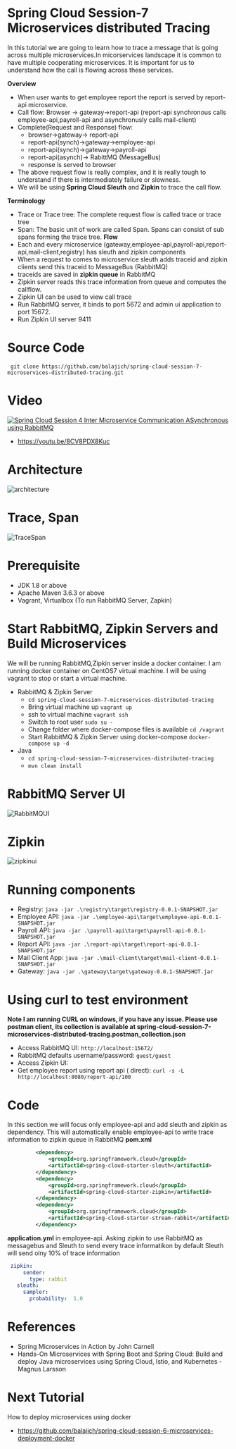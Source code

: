 # Spring Cloud Session-7 Microservices distributed Tracing
In  this tutorial we are going to learn how to trace a message that is going across multiple microservices.In micorservices 
landscape it is common to have multiple cooperating microservices. It is important for us to understand how the call is 
flowing across these services.

**Overview**
- When user wants to get employee report the report is served by report-api microservice.
- Call flow: Browser -> gateway->report-api (report-api synchronous calls employee-api,payroll-api and asynchronusly calls mail-client)
- Complete(Request and Response) flow: 
    - browser->gateway-> report-api
    - report-api(synch)->gateway->employee-api
    - report-api(synch)->gateway->payroll-api
    - report-api(asynch)-> RabittMQ (MessageBus)
    - response is served to browser             
- The above request flow is really complex, and it is really tough to understand if there is intermediately failure or slowness.
- We will be using **Spring Cloud Sleuth** and **Zipkin** to trace the call flow.

**Terminology**
- Trace or Trace tree: The complete request flow is called trace or trace tree
- Span: The basic unit of work are called Span. Spans can consist of sub spans forming the trace tree.
**Flow**
- Each and every microservice (gateway,employee-api,payroll-api,report-api,mail-client,registry) has sleuth and zipkin components
- When a request to comes to microservice sleuth adds traceid and zipkin clients send this traceid to MessageBus (RabbitMQ)
- traceids are saved in **zipkin queue** in RabbitMQ
- Zipkin server reads this trace information from queue and computes the callflow.
- Zipkin UI can be used to view call trace
- Run RabbitMQ server, it binds to port 5672 and admin ui application to port 15672.
- Run Zipkin UI server 9411

# Source Code 
``` git clone https://github.com/balajich/spring-cloud-session-7-microservices-distributed-tracing.git``` 
# Video
[![Spring Cloud Session 4 Inter Microservice Communication ASynchronous using RabbitMQ](https://img.youtube.com/vi/8CV8PDX8Kuc/0.jpg)](https://www.youtube.com/watch?v=8CV8PDX8Kuc)
- https://youtu.be/8CV8PDX8Kuc
# Architecture
![architecture](architecture.png "architecture")
# Trace, Span
![TraceSpan](TraceSpan.png "TraceSpan")
# Prerequisite
- JDK 1.8 or above
- Apache Maven 3.6.3 or above
- Vagrant, Virtualbox (To run RabbitMQ Server, Zapkin)
# Start RabbitMQ, Zipkin Servers and Build Microservices
We will be running RabbitMQ,Zipkin server inside a docker container. I am running docker container on CentOS7 virtual machine. 
I will be using vagrant to stop or start a virtual machine.
- RabbitMQ & Zipkin Server
    - ``` cd spring-cloud-session-7-microservices-distributed-tracing ```
    - Bring virtual machine up ``` vagrant up ```
    - ssh to virtual machine ```vagrant ssh ```
    - Switch to root user ``` sudo su - ```
    - Change folder where docker-compose files is available ```cd /vagrant```
    - Start RabbitMQ & Zipkin Server using docker-compose ``` docker-compose up -d ```
- Java
    - ``` cd spring-cloud-session-7-microservices-distributed-tracing ```
    - ``` mvn clean install ```
# RabbitMQ Server UI
![RabbitMQUI](RabbitMQUI.png "RabbitMQUI")
# Zipkin
![zipkinui](zipkinui.png "zipkinui")
# Running components
- Registry: ``` java -jar .\registry\target\registry-0.0.1-SNAPSHOT.jar ```
- Employee API: ``` java -jar .\employee-api\target\employee-api-0.0.1-SNAPSHOT.jar ```
- Payroll API: ``` java -jar .\payroll-api\target\payroll-api-0.0.1-SNAPSHOT.jar ```
- Report API: ``` java -jar .\report-api\target\report-api-0.0.1-SNAPSHOT.jar ```
- Mail Client App: ``` java -jar .\mail-client\target\mail-client-0.0.1-SNAPSHOT.jar ```
- Gateway: ``` java -jar .\gateway\target\gateway-0.0.1-SNAPSHOT.jar ``` 

# Using curl to test environment
**Note I am running CURL on windows, if you have any issue. Please use postman client, its collection is available 
at  spring-cloud-session-7-microservices-distributed-tracing.postman_collection.json**
- Access RabbitMQ UI: ```http://localhost:15672/  ```
- RabbitMQ defaults username/password: ``` guest/guest ```
- Access Zipkin UI: ``` ```
- Get employee report using report api ( direct): ``` curl -s -L  http://localhost:8080/report-api/100 ```
 
# Code
In this section we will focus only employee-api and add sleuth and zipkin as dependency. This will automatically enable
employee-api to write trace information to zipkin queue in RabbitMQ
**pom.xml**
```xml
         <dependency>
             <groupId>org.springframework.cloud</groupId>
             <artifactId>spring-cloud-starter-sleuth</artifactId>
         </dependency>
         <dependency>
             <groupId>org.springframework.cloud</groupId>
             <artifactId>spring-cloud-starter-zipkin</artifactId>
         </dependency>
         <dependency>
             <groupId>org.springframework.cloud</groupId>
             <artifactId>spring-cloud-starter-stream-rabbit</artifactId>
         </dependency>
```
**application.yml** in employee-api.  Asking zipkin to use RabbitMQ as messagebus and Sleuth to send every trace informatikon
by default Sleuth will send olny 10% of trace information
```yaml
 zipkin:
     sender:
       type: rabbit
   sleuth:
     sampler:
       probability:  1.0
```
# References
- Spring Microservices in Action by John Carnell 
- Hands-On Microservices with Spring Boot and Spring Cloud: Build and deploy Java microservices 
using Spring Cloud, Istio, and Kubernetes -Magnus Larsson
# Next Tutorial
How to deploy microservices using docker
- https://github.com/balajich/spring-cloud-session-6-microservices-deployment-docker